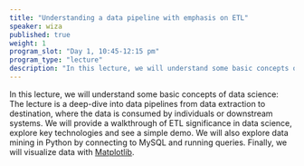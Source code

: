 ```yaml
---
title: "Understanding a data pipeline with emphasis on ETL"
speaker: wiza
published: true
weight: 1
program_slot: "Day 1, 10:45-12:15 pm"
program_type: "lecture"
description: "In this lecture, we will understand some basic concepts of data science: The lecture is a deep-dive into data pipelines from data extraction to destination, where the data is consumed by individuals or downstream systems..."
---
```


In this lecture, we will understand some basic concepts of data science: The lecture is a deep-dive into data pipelines from data extraction to destination, where the data is consumed by individuals or downstream systems. We will provide a walkthrough of ETL significance in data science, explore key technologies and see a simple demo. We will also explore data mining in Python by connecting to MySQL and running queries. Finally, we will visualize data with [Matplotlib](https://matplotlib.org/).
